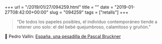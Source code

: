 +++
url = "/2019/01/27/094259.html"
title = ""
date = "2019-01-27T08:42:00+00:00"
slug = "094259"
tags = ["retalls"]
+++

> “De todos los papeles posibles, el individuo contemporáneo tiende a retener uno solo: el del bebé quejumbroso, calamitoso y gruñón.”

📎 Pedro Vallín: [España, una pesadilla de Pascal Bruckner](https://www.lavanguardia.com/politica/20190127/4618005989/pascal-bruckner-vox-podemos-proces-pesadilla-espana.html)

